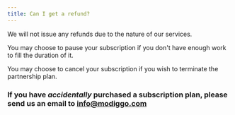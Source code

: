 ```yaml
---
title: Can I get a refund?
---
```


We will not issue any refunds due to the nature of our services.

You may choose to pause your subscription if you don't have enough work to fill the duration of it.

You may choose to cancel your subscription if you wish to terminate the partnership plan.

### If you have *accidentally* purchased a subscription plan, please send us an email to info@modiggo.com
